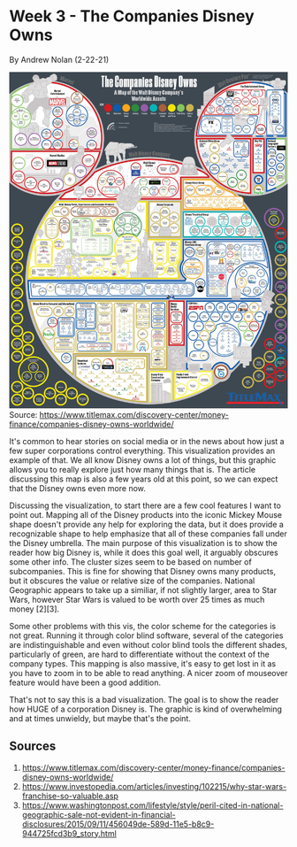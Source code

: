 Week 3 - The Companies Disney Owns
===
By Andrew Nolan (2-22-21)

![The companies Disney owns](./images/week3/DisneyProducts.jpg)
Source: https://www.titlemax.com/discovery-center/money-finance/companies-disney-owns-worldwide/

It's common to hear stories on social media or in the news about how just a few super corporations control everything. This visualization provides an example of that. We all know Disney owns a lot of things, but this graphic allows you to really explore just how many things that is. The article discussing this map is also a few years old at this point, so we can expect that the Disney owns even more now.

Discussing the visualization, to start there are a few cool features I want to point out. Mapping all of the Disney products into the iconic Mickey Mouse shape doesn't provide any help for exploring the data, but it does provide a recognizable shape to help emphasize that all of these companies fall under the Disney umbrella. The main purpose of this visualization is to show the reader how big Disney is, while it does this goal well, it arguably obscures some other info. The cluster sizes seem to be based on number of subcompanies. This is fine for showing that Disney owns many products, but it obscures the value or relative size of the companies. National Geographic appears to take up a similiar, if not slightly larger, area to Star Wars, however Star Wars is valued to be worth over 25 times as much money [2][3]. 

Some other problems with this vis, the color scheme for the categories is not great. Running it through color blind software, several of the categories are indistinguishable and even without color blind tools the different shades, particularly of green, are hard to differentiate without the context of the company types. This mapping is also massive, it's easy to get lost in it as you have to zoom in to be able to read anything. A nicer zoom of mouseover feature would have been a good addition. 

That's not to say this is a bad visualization. The goal is to show the reader how HUGE of a corporation Disney is. The graphic is kind of overwhelming and at times unwieldy, but maybe that's the point.

Sources
---
1. https://www.titlemax.com/discovery-center/money-finance/companies-disney-owns-worldwide/
2. https://www.investopedia.com/articles/investing/102215/why-star-wars-franchise-so-valuable.asp
3. https://www.washingtonpost.com/lifestyle/style/peril-cited-in-national-geographic-sale-not-evident-in-financial-disclosures/2015/09/11/456049de-589d-11e5-b8c9-944725fcd3b9_story.html
